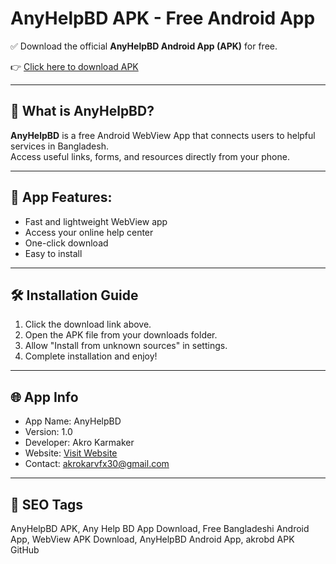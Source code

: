 # AnyHelpBD APK - Free Android App

✅ Download the official **AnyHelpBD Android App (APK)** for free.

👉 [Click here to download APK](https://github.com/akrobd/anyhelpbd-/raw/main/anyhelpbd.apk)

---

## 📱 What is AnyHelpBD?

**AnyHelpBD** is a free Android WebView App that connects users to helpful services in Bangladesh.  
Access useful links, forms, and resources directly from your phone.

---

## 🚀 App Features:
- Fast and lightweight WebView app
- Access your online help center
- One-click download
- Easy to install

---

## 🛠️ Installation Guide

1. Click the download link above.
2. Open the APK file from your downloads folder.
3. Allow "Install from unknown sources" in settings.
4. Complete installation and enjoy!

---

## 🌐 App Info

- App Name: AnyHelpBD  
- Version: 1.0  
- Developer: Akro Karmaker  
- Website: [Visit Website](https://sites.google.com/view/anyhelpbd/home)  
- Contact: akrokarvfx30@gmail.com

---

## 🔎 SEO Tags

AnyHelpBD APK, Any Help BD App Download, Free Bangladeshi Android App, WebView APK Download, AnyHelpBD Android App, akrobd APK GitHub
